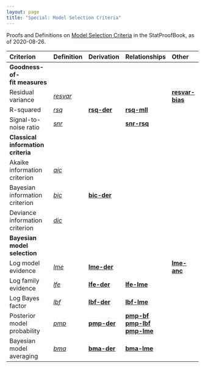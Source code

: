 ```yaml
---
layout: page
title: "Special: Model Selection Criteria"
---
```



Proofs and Definitions on [Model Selection Criteria](/I/Table_of_Contents#Model%20Selection) in the StatProofBook, as of 2020-08-26.

| Criterion | Definition | Derivation | Relationships | Other |
|:--------- |:---------- |:---------- |:------------- |:----- |
| **Goodness-of-<br>fit measures** |  |  |  |  |
| Residual variance | *[resvar](/D/resvar)* |  |  | **[resvar-bias](/P/resvar-bias)** |
| R-squared | *[rsq](/D/rsq)* | **[rsq-der](/P/rsq-der)** | **[rsq-mll](/P/rsq-mll)** |  |
| Signal-to-noise ratio | *[snr](/D/snr)* | | **[snr-rsq](/P/snr-rsq)** |  |
| **Classical<br>information<br>criteria** |  |  |  |  |
| Akaike information criterion | *[aic](/D/aic)* |  |  |  |
| Bayesian information criterion | *[bic](/D/bic)* | **[bic-der](/P/bic-der)** |  |  |
| Deviance information criterion | *[dic](/D/dic)* |  |  |  |
| **Bayesian<br>model selection** |  |  |  |  |
| Log model evidence | *[lme](/D/lme)* | **[lme-der](/P/lme-der)** |  | **[lme-anc](/P/lme-anc)** |
| Log family evidence | *[lfe](/D/lfe)* | **[lfe-der](/P/lfe-der)** | **[lfe-lme](/P/lfe-lme)** |  |
| Log Bayes factor | *[lbf](/D/lbf)* | **[lbf-der](/P/lbf-der)** | **[lbf-lme](/P/lbf-lme)** |  |
| Posterior model probability | *[pmp](/D/pmp)* | **[pmp-der](/P/pmp-der)** | **[pmp-bf](/P/pmp-bf)**<br>**[pmp-lbf](/P/pmp-lbf)**<br>**[pmp-lme](/P/pmp-lme)** |  |
| Bayesian model averaging | *[bma](/D/bma)* | **[bma-der](/P/bma-der)** | **[bma-lme](/P/bma-lme)** |  |